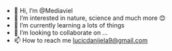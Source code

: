 - 👋 Hi, I’m @Mediaviel
- 👀 I’m interested in nature, science and much more 😊
- 🌱 I’m currently learning a lots of things
- 💞️ I’m looking to collaborate on ...
- 📫 How to reach me lucicdanijela9@gmail.com

<!---
Mediaviel/Mediaviel is a ✨ special ✨ repository because its `README.md` (this file) appears on your GitHub profile.
You can click the Preview link to take a look at your changes.
--->
